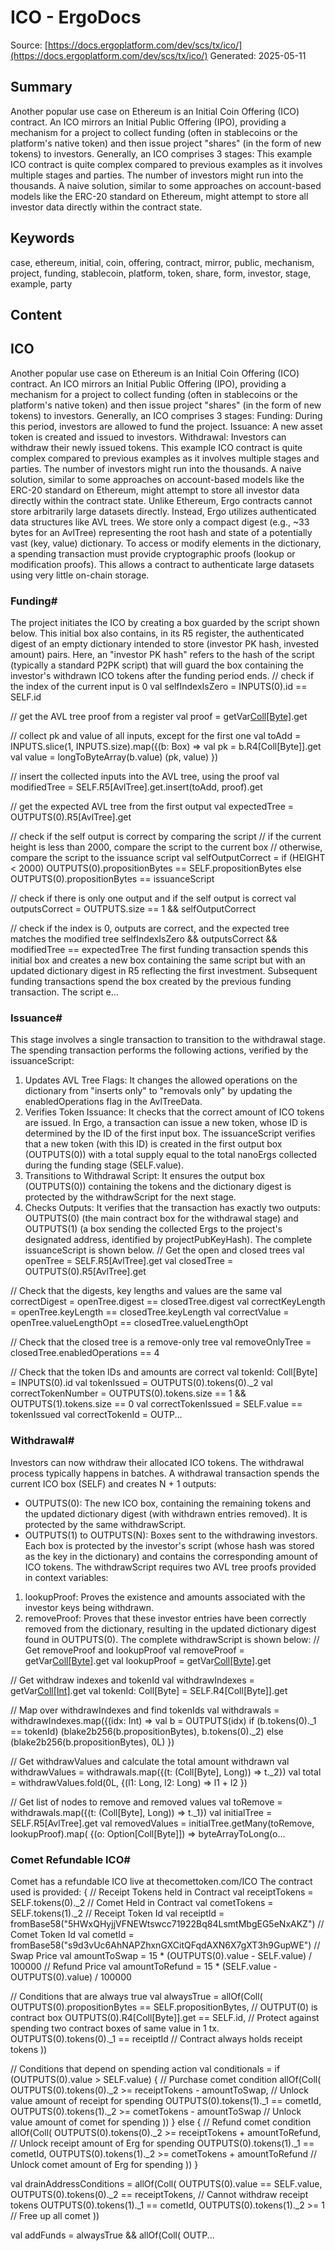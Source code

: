# ICO - ErgoDocs
Source: [https://docs.ergoplatform.com/dev/scs/tx/ico/](https://docs.ergoplatform.com/dev/scs/tx/ico/)
Generated: 2025-05-11

## Summary
Another popular use case on Ethereum is an Initial Coin Offering (ICO) contract. An ICO mirrors an Initial Public Offering (IPO), providing a mechanism for a project to collect funding (often in stablecoins or the platform's native token) and then issue project "shares" (in the form of new tokens) to investors. Generally, an ICO comprises 3 stages: This example ICO contract is quite complex compared to previous examples as it involves multiple stages and parties. The number of investors might run into the thousands. A naive solution, similar to some approaches on account-based models like the ERC-20 standard on Ethereum, might attempt to store all investor data directly within the contract state.

## Keywords
case, ethereum, initial, coin, offering, contract, mirror, public, mechanism, project, funding, stablecoin, platform, token, share, form, investor, stage, example, party

## Content
## ICO
Another popular use case on Ethereum is an Initial Coin Offering (ICO) contract. An ICO mirrors an Initial Public Offering (IPO), providing a mechanism for a project to collect funding (often in stablecoins or the platform's native token) and then issue project "shares" (in the form of new tokens) to investors.
Generally, an ICO comprises 3 stages:
Funding: During this period, investors are allowed to fund the project.
Issuance: A new asset token is created and issued to investors.
Withdrawal: Investors can withdraw their newly issued tokens.
This example ICO contract is quite complex compared to previous examples as it involves multiple stages and parties. The number of investors might run into the thousands. A naive solution, similar to some approaches on account-based models like the ERC-20 standard on Ethereum, might attempt to store all investor data directly within the contract state.
Unlike Ethereum, Ergo contracts cannot store arbitrarily large datasets directly. Instead, Ergo utilizes authenticated data structures like AVL trees. We store only a compact digest (e.g., ~33 bytes for an AvlTree) representing the root hash and state of a potentially vast (key, value) dictionary. To access or modify elements in the dictionary, a spending transaction must provide cryptographic proofs (lookup or modification proofs). This allows a contract to authenticate large datasets using very little on-chain storage.

### Funding#
The project initiates the ICO by creating a box guarded by the script shown below. This initial box also contains, in its R5 register, the authenticated digest of an empty dictionary intended to store (investor PK hash, invested amount) pairs. Here, an "investor PK hash" refers to the hash of the script (typically a standard P2PK script) that will guard the box containing the investor's withdrawn ICO tokens after the funding period ends.
// check if the index of the current input is 0
val selfIndexIsZero = INPUTS(0).id == SELF.id

// get the AVL tree proof from a register
val proof = getVar[Coll[Byte]](1).get

// collect pk and value of all inputs, except for the first one
val toAdd = INPUTS.slice(1, INPUTS.size).map({(b: Box) =>
    val pk = b.R4[Coll[Byte]].get
    val value = longToByteArray(b.value)
    (pk, value)
})

// insert the collected inputs into the AVL tree, using the proof
val modifiedTree = SELF.R5[AvlTree].get.insert(toAdd, proof).get

// get the expected AVL tree from the first output
val expectedTree = OUTPUTS(0).R5[AvlTree].get

// check if the self output is correct by comparing the script
// if the current height is less than 2000, compare the script to the current box
// otherwise, compare the script to the issuance script
val selfOutputCorrect =
    if (HEIGHT < 2000) OUTPUTS(0).propositionBytes == SELF.propositionBytes
    else OUTPUTS(0).propositionBytes == issuanceScript

// check if there is only one output and if the self output is correct
val outputsCorrect = OUTPUTS.size == 1 && selfOutputCorrect

// check if the index is 0, outputs are correct, and the expected tree matches the modified tree
selfIndexIsZero && outputsCorrect && modifiedTree == expectedTree
The first funding transaction spends this initial box and creates a new box containing the same script but with an updated dictionary digest in R5 reflecting the first investment. Subsequent funding transactions spend the box created by the previous funding transaction. The script e...

### Issuance#
This stage involves a single transaction to transition to the withdrawal stage. The spending transaction performs the following actions, verified by the issuanceScript:
1.  Updates AVL Tree Flags: It changes the allowed operations on the dictionary from "inserts only" to "removals only" by updating the enabledOperations flag in the AvlTreeData.
2.  Verifies Token Issuance: It checks that the correct amount of ICO tokens are issued. In Ergo, a transaction can issue a new token, whose ID is determined by the ID of the first input box. The issuanceScript verifies that a new token (with this ID) is created in the first output box (OUTPUTS(0)) with a total supply equal to the total nanoErgs collected during the funding stage (SELF.value).
3.  Transitions to Withdrawal Script: It ensures the output box (OUTPUTS(0)) containing the tokens and the dictionary digest is protected by the withdrawScript for the next stage.
4.  Checks Outputs: It verifies that the transaction has exactly two outputs: OUTPUTS(0) (the main contract box for the withdrawal stage) and OUTPUTS(1) (a box sending the collected Ergs to the project's designated address, identified by projectPubKeyHash).
The complete issuanceScript is shown below.
// Get the open and closed trees
val openTree = SELF.R5[AvlTree].get
val closedTree = OUTPUTS(0).R5[AvlTree].get

// Check that the digests, key lengths and values are the same
val correctDigest = openTree.digest == closedTree.digest
val correctKeyLength = openTree.keyLength == closedTree.keyLength
val correctValue = openTree.valueLengthOpt == closedTree.valueLengthOpt

// Check that the closed tree is a remove-only tree
val removeOnlyTree = closedTree.enabledOperations == 4

// Check that the token IDs and amounts are correct
val tokenId: Coll[Byte] = INPUTS(0).id
val tokenIssued = OUTPUTS(0).tokens(0)._2
val correctTokenNumber = OUTPUTS(0).tokens.size == 1 && OUTPUTS(1).tokens.size == 0
val correctTokenIssued = SELF.value == tokenIssued
val correctTokenId = OUTP...

### Withdrawal#
Investors can now withdraw their allocated ICO tokens. The withdrawal process typically happens in batches. A withdrawal transaction spends the current ICO box (SELF) and creates N + 1 outputs:
*   OUTPUTS(0): The new ICO box, containing the remaining tokens and the updated dictionary digest (with withdrawn entries removed). It is protected by the same withdrawScript.
*   OUTPUTS(1) to OUTPUTS(N): Boxes sent to the withdrawing investors. Each box is protected by the investor's script (whose hash was stored as the key in the dictionary) and contains the corresponding amount of ICO tokens.
The withdrawScript requires two AVL tree proofs provided in context variables:
1.  lookupProof: Proves the existence and amounts associated with the investor keys being withdrawn.
2.  removeProof: Proves that these investor entries have been correctly removed from the dictionary, resulting in the updated dictionary digest found in OUTPUTS(0).
The complete withdrawScript is shown below:
// Get removeProof and lookupProof
val removeProof = getVar[Coll[Byte]](2).get
val lookupProof = getVar[Coll[Byte]](3).get

// Get withdraw indexes and tokenId
val withdrawIndexes = getVar[Coll[Int]](4).get
val tokenId: Coll[Byte] = SELF.R4[Coll[Byte]].get

// Map over withdrawIndexes and find tokenIds
val withdrawals = withdrawIndexes.map({(idx: Int) =>
    val b = OUTPUTS(idx)
    if (b.tokens(0)._1 == tokenId)
        (blake2b256(b.propositionBytes), b.tokens(0)._2)
    else
        (blake2b256(b.propositionBytes), 0L)
    })

// Get withdrawValues and calculate the total amount withdrawn
val withdrawValues = withdrawals.map({(t: (Coll[Byte], Long)) => t._2})
val total = withdrawValues.fold(0L, {(l1: Long, l2: Long) => l1 + l2 })

// Get list of nodes to remove and removed values
val toRemove = withdrawals.map({(t: (Coll[Byte], Long)) => t._1})
val initialTree = SELF.R5[AvlTree].get
val removedValues = initialTree.getMany(toRemove, lookupProof).map(
    {(o: Option[Coll[Byte]]) => byteArrayToLong(o...

### Comet Refundable ICO#
Comet has a refundable ICO live at thecomettoken.com/ICO
The contract used is provided:
{
  // Receipt Tokens held in Contract
  val receiptTokens = SELF.tokens(0)._2
  // Comet Held in Contract
  val cometTokens = SELF.tokens(1)._2
  // Receipt Token Id
  val receiptId = fromBase58("5HWxQHyjjVFNEWtswcc71922Bq84LsmtMbgEG5eNxAKZ")
  // Comet Token Id
  val cometId = fromBase58("s9d3vUc6AhNAPZhxnGXCitQFqdAXN6X7gXT3h9GupWE")
  // Swap Price
  val amountToSwap = 15 * (OUTPUTS(0).value - SELF.value) / 100000
  // Refund Price
  val amountToRefund = 15 * (SELF.value - OUTPUTS(0).value) / 100000

  // Conditions that are always true
  val alwaysTrue = allOf(Coll(
    OUTPUTS(0).propositionBytes == SELF.propositionBytes, // OUTPUT(0) is contract box
    OUTPUTS(0).R4[Coll[Byte]].get == SELF.id, // Protect against spending two contract boxes of same value in 1 tx.
    OUTPUTS(0).tokens(0)._1 == receiptId // Contract always holds receipt tokens
  ))

  // Conditions that depend on spending action
  val conditionals = if (OUTPUTS(0).value > SELF.value) { // Purchase comet condition
    allOf(Coll(
      OUTPUTS(0).tokens(0)._2 >= receiptTokens - amountToSwap, // Unlock value amount of receipt for spending
      OUTPUTS(0).tokens(1)._1 == cometId,
      OUTPUTS(0).tokens(1)._2 >= cometTokens - amountToSwap // Unlock value amount of comet for spending
    ))
  } else { // Refund comet condition
    allOf(Coll(
      OUTPUTS(0).tokens(0)._2 >= receiptTokens + amountToRefund, // Unlock receipt amount of Erg for spending
      OUTPUTS(0).tokens(1)._1 == cometId,
      OUTPUTS(0).tokens(1)._2 >= cometTokens + amountToRefund // Unlock comet amount of Erg for spending
    ))
  }

  val drainAddressConditions = allOf(Coll(
    OUTPUTS(0).value == SELF.value,
    OUTPUTS(0).tokens(0)._2 == receiptTokens, // Cannot withdraw receipt tokens
    OUTPUTS(0).tokens(1)._1 == cometId,
    OUTPUTS(0).tokens(1)._2 >= 1 // Free up all comet
  ))

  val addFunds = alwaysTrue && allOf(Coll(
    OUTP...
